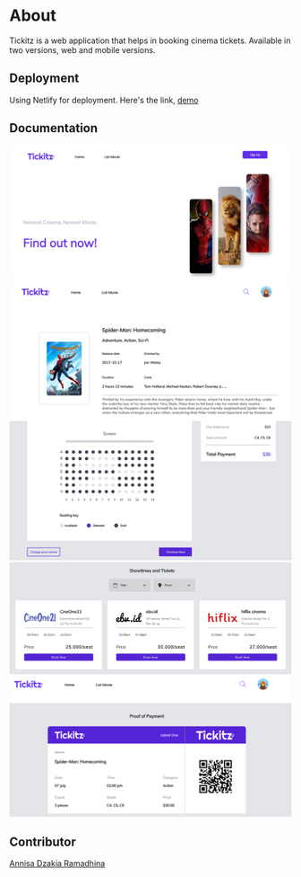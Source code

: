 # About

Tickitz is a web application that helps in booking cinema tickets. Available in two versions, web and mobile versions.

## Deployment

Using Netlify for deployment. Here's the link,
[demo](https://tickitz-dzakia.netlify.app/)

## Documentation 

<img src="./src/Components/img/Tickitz-Home.png"/>
<img src="./src/Components/img/Tickitz-Detail.png"/>
<img src="./src/Components/img/Tickitz-Booking.png"/>
<img src="./src/Components/img/Tickitz-Schedule.png"/>
<img src="./src/Components/img/Tickitz-Tiket.png"/>

## Contributor

[Annisa Dzakia Ramadhina](https://github.com/dzakia-st3)





